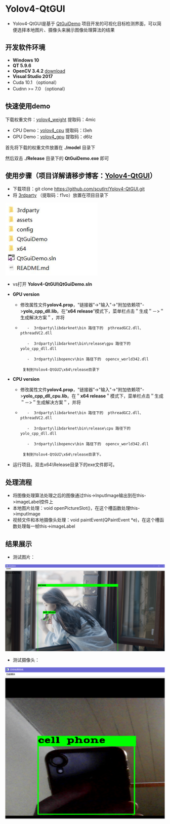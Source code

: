 # Yolov4-QtGUI

- Yolov4-QtGUI是基于 [QtGuiDemo](https://github.com/jmu201521121021/QtGuiDemo) 项目开发的可视化目标检测界面，可以简便选择本地图片、摄像头来展示图像处理算法的结果
## 开发软件环境

- **Windows 10**
- **QT 5.9.6**
- **OpenCV 3.4.2**    [download](https://github.com/opencv/opencv/releases/tag/3.4.2)
- **Visual Studio 2017**
- Cuda 10.1 （optional）
- Cudnn >= 7.0 （optional）
## 快速使用demo

下载权重文件：[yolov4_weight](https://pan.baidu.com/s/16js1bfzKFiQ6mJ7NiP_DtA)  提取码：4mic

- CPU Demo：[yolov4_cpu](https://pan.baidu.com/s/1uacNNl6ZL2M3s0GVfkTdVA)    提取码：l3eh     
- GPU Demo：[yolov4_gpu](https://pan.baidu.com/s/1c-clykwyKHGQp2ENnJjFoA)    提取码：d6lz     

首先将下载的权重文件放置在  **./model**  目录下

然后双击  **./Release**  目录下的  **QtGuiDemo.exe**  即可

## 使用步骤（项目详解请移步博客：[Yolov4-QtGUI](https://blog.csdn.net/weixin_42448226/article/details/105752224)）

- 下载项目：git clone https://github.com/scutlrr/Yolov4-QtGUI.git
- 将 [3rdparty](https://pan.baidu.com/s/1-60BX9eXrKuUbnqHHyKihw) （提取码：f1vo）放置在项目目录下

![项目结构](assets/项目结构.jpg)

- vs打开 **Yolov4-QtGUI\QtGuiDemo.sln** 

- **GPU version**

  -  修改属性文件**yolov4.prop**，"链接器”->"输入"->"附加依赖项"->**yolo_cpp_dll.lib**。在“**x64  release**”模式下，菜单栏点击＂生成＂－>＂生成解决方案＂，并将 

  -        -  3rdparty\libdarknet\bin 路径下的  pthreadGC2.dll、pthreadVC2.dll  
        
           -  3rdparty\libdarknet\bin\release\gpu 路径下的 yolo_cpp_dll.dll
        
           -  3rdparty\libopencv\bin 路径下的  opencv_world342.dll  
        
         复制到Yolov4-QtGUI\x64\release目录下

- **CPU version**
  
  - 修改属性文件**yolov4.prop**，"链接器”->"输入"->"附加依赖项"->**yolo_cpp_dll_cpu.lib**。在＂**x64 release**＂模式下，菜单栏点击＂生成＂－>＂生成解决方案＂，并将 
  
  -        -  3rdparty\libdarknet\bin 路径下的  pthreadGC2.dll、pthreadVC2.dll  
        
           -  3rdparty\libdarknet\bin\release\cpu 路径下的 yolo_cpp_dll.dll
        
           -  3rdparty\libopencv\bin 路径下的  opencv_world342.dll  
        
         复制到Yolov4-QtGUI\x64\release目录下。 

- 运行项目。双击x64\Release目录下的exe文件即可。

## 处理流程

- 将图像处理算法处理之后的图像通过this->InputImage输出到在this->imageLabel控件上
- 本地图片处理：void openPictureSlot()，在这个槽函数处理this->imputImage
- 视频文件和本地摄像头处理：void paintEvent(QPaintEvent *e)，在这个槽函数处理每一帧this->imageLabel

## 结果展示

- 测试图片：

![打开图片](assets/测试图片.png)

- 测试摄像头：

![打开摄像头](assets/测试摄像头.png)
